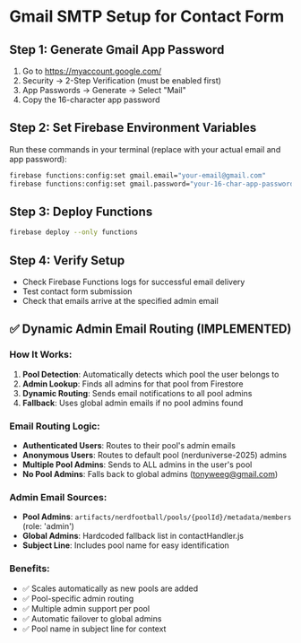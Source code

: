 # Gmail SMTP Setup for Contact Form

## Step 1: Generate Gmail App Password
1. Go to https://myaccount.google.com/
2. Security → 2-Step Verification (must be enabled first)
3. App Passwords → Generate → Select "Mail"
4. Copy the 16-character app password

## Step 2: Set Firebase Environment Variables

Run these commands in your terminal (replace with your actual email and app password):

```bash
firebase functions:config:set gmail.email="your-email@gmail.com"
firebase functions:config:set gmail.password="your-16-char-app-password"
```

## Step 3: Deploy Functions
```bash
firebase deploy --only functions
```

## Step 4: Verify Setup
- Check Firebase Functions logs for successful email delivery
- Test contact form submission
- Check that emails arrive at the specified admin email

## ✅ Dynamic Admin Email Routing (IMPLEMENTED)

### How It Works:
1. **Pool Detection**: Automatically detects which pool the user belongs to
2. **Admin Lookup**: Finds all admins for that pool from Firestore
3. **Dynamic Routing**: Sends email notifications to all pool admins
4. **Fallback**: Uses global admin emails if no pool admins found

### Email Routing Logic:
- **Authenticated Users**: Routes to their pool's admin emails
- **Anonymous Users**: Routes to default pool (nerduniverse-2025) admins
- **Multiple Pool Admins**: Sends to ALL admins in the user's pool
- **No Pool Admins**: Falls back to global admins (tonyweeg@gmail.com)

### Admin Email Sources:
- **Pool Admins**: `artifacts/nerdfootball/pools/{poolId}/metadata/members` (role: 'admin')
- **Global Admins**: Hardcoded fallback list in contactHandler.js
- **Subject Line**: Includes pool name for easy identification

### Benefits:
- ✅ Scales automatically as new pools are added
- ✅ Pool-specific admin routing
- ✅ Multiple admin support per pool
- ✅ Automatic failover to global admins
- ✅ Pool name in subject line for context
